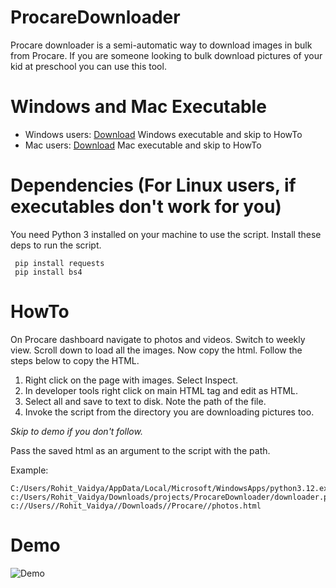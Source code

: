 # ProcareDownloader

Procare downloader is a semi-automatic way to download images in bulk from Procare. 
If you are someone looking to bulk download pictures of your kid at preschool you can use this tool. 

# Windows and Mac Executable
- Windows users: [Download](https://github.com/rohitvvv/ProcareDownloader/releases/tag/WindowsBinary) Windows executable and skip to HowTo 
- Mac users: [Download](https://github.com/rohitvvv/ProcareDownloader/releases/download/WindowsBinary/ProcareDownloader-mac.zip) Mac executable and skip to HowTo 

# Dependencies (For Linux users, if executables don't work for you)

You need Python 3 installed on your machine to use the script. 
Install these deps to run the script.

```
 pip install requests
 pip install bs4
 ```

# HowTo

On Procare dashboard navigate to photos and videos. Switch to weekly view. Scroll down to load all the images. 
Now copy the html. Follow the steps below to copy the HTML. 

1. Right click on the page with images. Select Inspect. 
2. In developer tools right click on main HTML tag and edit as HTML.
3. Select all and save to text to disk. Note the path of the file.
4. Invoke the script from the directory you are downloading pictures too.

*Skip to demo if you don't follow.*

Pass the saved html as an argument to the script with the path. 

Example:

```
C:/Users/Rohit_Vaidya/AppData/Local/Microsoft/WindowsApps/python3.12.exe c:/Users/Rohit_Vaidya/Downloads/projects/ProcareDownloader/downloader.py c://Users//Rohit_Vaidya//Downloads//Procare//photos.html
```
# Demo

![Demo](https://github.com/rohitvvv/ProcareDownloader/blob/main/Demo.gif)